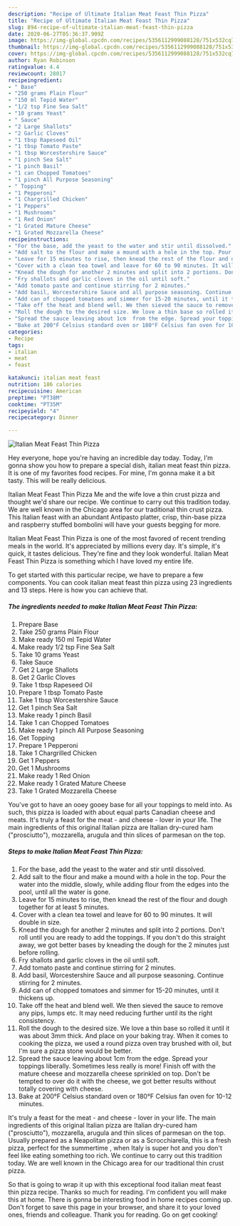 ```yaml
---
description: "Recipe of Ultimate Italian Meat Feast Thin Pizza"
title: "Recipe of Ultimate Italian Meat Feast Thin Pizza"
slug: 894-recipe-of-ultimate-italian-meat-feast-thin-pizza
date: 2020-06-27T05:36:37.909Z
image: https://img-global.cpcdn.com/recipes/5356112999088128/751x532cq70/italian-meat-feast-thin-pizza-recipe-main-photo.jpg
thumbnail: https://img-global.cpcdn.com/recipes/5356112999088128/751x532cq70/italian-meat-feast-thin-pizza-recipe-main-photo.jpg
cover: https://img-global.cpcdn.com/recipes/5356112999088128/751x532cq70/italian-meat-feast-thin-pizza-recipe-main-photo.jpg
author: Ryan Robinson
ratingvalue: 4.4
reviewcount: 28017
recipeingredient:
- " Base"
- "250 grams Plain Flour"
- "150 ml Tepid Water"
- "1/2 tsp Fine Sea Salt"
- "10 grams Yeast"
- " Sauce"
- "2 Large Shallots"
- "2 Garlic Cloves"
- "1 tbsp Rapeseed Oil"
- "1 tbsp Tomato Paste"
- "1 tbsp Worcestershire Sauce"
- "1 pinch Sea Salt"
- "1 pinch Basil"
- "1 can Chopped Tomatoes"
- "1 pinch All Purpose Seasoning"
- " Topping"
- "1 Pepperoni"
- "1 Chargrilled Chicken"
- "1 Peppers"
- "1 Mushrooms"
- "1 Red Onion"
- "1 Grated Mature Cheese"
- "1 Grated Mozzarella Cheese"
recipeinstructions:
- "For the base, add the yeast to the water and stir until dissolved."
- "Add salt to the flour and make a mound with a hole in the top. Pour the water into the middle, slowly, while adding flour from the edges into the pool, until all the water is gone."
- "Leave for 15 minutes to rise, then knead the rest of the flour and dough together for at least 5 minutes."
- "Cover with a clean tea towel and leave for 60 to 90 minutes. It will double in size."
- "Knead the dough for another 2 minutes and split into 2 portions. Don&#39;t roll until you are ready to add the toppings. If you don&#39;t do this straight away, we got better bases by kneading the dough for the 2 minutes just before rolling."
- "Fry shallots and garlic cloves in the oil until soft."
- "Add tomato paste and continue stirring for 2 minutes."
- "Add basil, Worcestershire Sauce and all purpose seasoning. Continue stirring for 2 minutes."
- "Add can of chopped tomatoes and simmer for 15-20 minutes, until it thickens up."
- "Take off the heat and blend well. We then sieved the sauce to remove any pips, lumps etc. It may need reducing further until its the right consistency."
- "Roll the dough to the desired size. We love a thin base so rolled it until it was about 3mm thick. And place on your baking tray. When it comes to cooking the pizza, we used a round pizza oven tray brushed with oil, but I&#39;m sure a pizza stone would be better."
- "Spread the sauce leaving about 1cm  from the edge. Spread your toppings liberally. Sometimes less really is more! Finish off with the mature cheese and mozzarella cheese sprinkled on top. Don&#39;t be tempted to over do it with the cheese, we got better results without totally covering with cheese."
- "Bake at 200°F Celsius standard oven or 180°F Celsius fan oven for 10-12 minutes."
categories:
- Recipe
tags:
- italian
- meat
- feast

katakunci: italian meat feast 
nutrition: 186 calories
recipecuisine: American
preptime: "PT38M"
cooktime: "PT35M"
recipeyield: "4"
recipecategory: Dinner

---
```



![Italian Meat Feast Thin Pizza](https://img-global.cpcdn.com/recipes/5356112999088128/751x532cq70/italian-meat-feast-thin-pizza-recipe-main-photo.jpg)

Hey everyone, hope you're having an incredible day today. Today, I'm gonna show you how to prepare a special dish, italian meat feast thin pizza. It is one of my favorites food recipes. For mine, I'm gonna make it a bit tasty. This will be really delicious.

Italian Meat Feast Thin Pizza Me and the wife love a thin crust pizza and thought we&#39;d share our recipe. We continue to carry out this tradition today. We are well known in the Chicago area for our traditional thin crust pizza. This Italian feast with an abundant Antipasto platter, crisp, thin-base pizza and raspberry stuffed bombolini will have your guests begging for more.

Italian Meat Feast Thin Pizza is one of the most favored of recent trending meals in the world. It's appreciated by millions every day. It's simple, it's quick, it tastes delicious. They're fine and they look wonderful. Italian Meat Feast Thin Pizza is something which I have loved my entire life.


To get started with this particular recipe, we have to prepare a few components. You can cook italian meat feast thin pizza using 23 ingredients and 13 steps. Here is how you can achieve that.

<!--inarticleads1-->

##### The ingredients needed to make Italian Meat Feast Thin Pizza:

1. Prepare  Base
1. Take 250 grams Plain Flour
1. Make ready 150 ml Tepid Water
1. Make ready 1/2 tsp Fine Sea Salt
1. Take 10 grams Yeast
1. Take  Sauce
1. Get 2 Large Shallots
1. Get 2 Garlic Cloves
1. Take 1 tbsp Rapeseed Oil
1. Prepare 1 tbsp Tomato Paste
1. Take 1 tbsp Worcestershire Sauce
1. Get 1 pinch Sea Salt
1. Make ready 1 pinch Basil
1. Take 1 can Chopped Tomatoes
1. Make ready 1 pinch All Purpose Seasoning
1. Get  Topping
1. Prepare 1 Pepperoni
1. Take 1 Chargrilled Chicken
1. Get 1 Peppers
1. Get 1 Mushrooms
1. Make ready 1 Red Onion
1. Make ready 1 Grated Mature Cheese
1. Take 1 Grated Mozzarella Cheese


You&#39;ve got to have an ooey gooey base for all your toppings to meld into. As such, this pizza is loaded with about equal parts Canadian cheese and meats. It&#39;s truly a feast for the meat - and cheese - lover in your life. The main ingredients of this original Italian pizza are Italian dry-cured ham (&#34;prosciutto&#34;), mozzarella, arugula and thin slices of parmesan on the top. 

<!--inarticleads2-->

##### Steps to make Italian Meat Feast Thin Pizza:

1. For the base, add the yeast to the water and stir until dissolved.
1. Add salt to the flour and make a mound with a hole in the top. Pour the water into the middle, slowly, while adding flour from the edges into the pool, until all the water is gone.
1. Leave for 15 minutes to rise, then knead the rest of the flour and dough together for at least 5 minutes.
1. Cover with a clean tea towel and leave for 60 to 90 minutes. It will double in size.
1. Knead the dough for another 2 minutes and split into 2 portions. Don&#39;t roll until you are ready to add the toppings. If you don&#39;t do this straight away, we got better bases by kneading the dough for the 2 minutes just before rolling.
1. Fry shallots and garlic cloves in the oil until soft.
1. Add tomato paste and continue stirring for 2 minutes.
1. Add basil, Worcestershire Sauce and all purpose seasoning. Continue stirring for 2 minutes.
1. Add can of chopped tomatoes and simmer for 15-20 minutes, until it thickens up.
1. Take off the heat and blend well. We then sieved the sauce to remove any pips, lumps etc. It may need reducing further until its the right consistency.
1. Roll the dough to the desired size. We love a thin base so rolled it until it was about 3mm thick. And place on your baking tray. When it comes to cooking the pizza, we used a round pizza oven tray brushed with oil, but I&#39;m sure a pizza stone would be better.
1. Spread the sauce leaving about 1cm  from the edge. Spread your toppings liberally. Sometimes less really is more! Finish off with the mature cheese and mozzarella cheese sprinkled on top. Don&#39;t be tempted to over do it with the cheese, we got better results without totally covering with cheese.
1. Bake at 200°F Celsius standard oven or 180°F Celsius fan oven for 10-12 minutes.


It&#39;s truly a feast for the meat - and cheese - lover in your life. The main ingredients of this original Italian pizza are Italian dry-cured ham (&#34;prosciutto&#34;), mozzarella, arugula and thin slices of parmesan on the top. Usually prepared as a Neapolitan pizza or as a Scrocchiarella, this is a fresh pizza, perfect for the summertime , when Italy is super hot and you don&#39;t feel like eating something too rich. We continue to carry out this tradition today. We are well known in the Chicago area for our traditional thin crust pizza. 

So that is going to wrap it up with this exceptional food italian meat feast thin pizza recipe. Thanks so much for reading. I'm confident you will make this at home. There is gonna be interesting food in home recipes coming up. Don't forget to save this page in your browser, and share it to your loved ones, friends and colleague. Thank you for reading. Go on get cooking!
